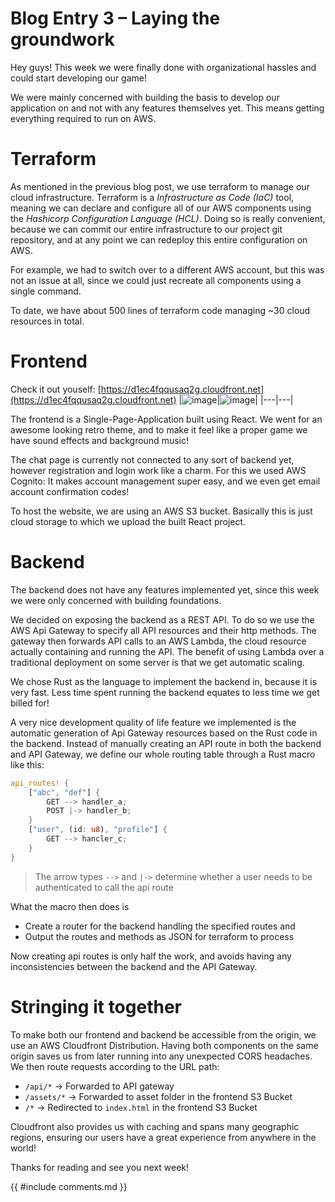 # Blog Entry 3 – Laying the groundwork

Hey guys!
This week we were finally done with organizational hassles and could start developing our game!

We were mainly concerned with building the basis to develop our application on and not with any features themselves yet.
This means getting everything required to run on AWS.

# Terraform
As mentioned in the previous blog post, we use terraform to manage our cloud infrastructure.
Terraform is a *Infrastructure as Code (IaC)* tool, meaning we can declare and configure all of our AWS components
using the *Hashicorp Configuration Language (HCL)*.
Doing so is really convenient, because we can commit our entire infrastructure to our project git repository,
and at any point we can redeploy this entire configuration on AWS.

For example, we had to switch over to a different AWS account, but this was not an issue at all, since we could just recreate all components using a single command.

To date, we have about 500 lines of terraform code managing ~30 cloud resources in total.

# Frontend
Check it out youself: [https://d1ec4fqqusaq2g.cloudfront.net](https://d1ec4fqqusaq2g.cloudfront.net)
|<img alt="image" src="https://github.com/user-attachments/assets/dd80667f-c37c-4965-81b6-af48375ddd9e" />|<img alt="image" src="https://github.com/user-attachments/assets/75bfcce9-b90a-49c0-8e81-68a8a604c22d" />|
|---|---|

The frontend is a Single-Page-Application built using React.
We went for an awesome looking retro theme, and to make it feel like a proper game we have sound effects and background music!

The chat page is currently not connected to any sort of backend yet,
however registration and login work like a charm.
For this we used AWS Cognito: It makes account management super easy, and we even get email account confirmation codes!

To host the website, we are using an AWS S3 bucket. Basically this is just cloud storage to which we upload the built React project.

# Backend
The backend does not have any features implemented yet, since this week we were only concerned with building foundations.

We decided on exposing the backend as a REST API. To do so we use the AWS Api Gateway to specify all API resources and their http methods.
The gateway then forwards API calls to an AWS Lambda, the cloud resource actually containing and running the API.
The benefit of using Lambda over a traditional deployment on some server is that we get automatic scaling.

We chose Rust as the language to implement the backend in, because it is very fast.
Less time spent running the backend equates to less time we get billed for!

A very nice development quality of life feature we implemented is the automatic generation of Api Gateway resources based on the Rust code in the backend.
Instead of manually creating an API route in both the backend and API Gateway, we define our whole routing table through a Rust macro like this:
```rust
api_routes! {
    ["abc", "def"] {
        GET --> handler_a;
        POST |-> handler_b;
    }
    ["user", (id: u8), "profile"] {
        GET --> hancler_c;
    }
}
```
> The arrow types `-->` and `|->` determine whether a user needs to be authenticated to call the api route

What the macro then does is
- Create a router for the backend handling the specified routes and
- Output the routes and methods as JSON for terraform to process

Now creating api routes is only half the work, and avoids having any inconsistencies between the backend and the API Gateway.

# Stringing it together
To make both our frontend and backend be accessible from the origin, we use an AWS Cloudfront Distribution.
Having both components on the same origin saves us from later running into any unexpected CORS headaches.
We then route requests according to the URL path:
- `/api/*` -> Forwarded to API gateway
- `/assets/*` -> Forwarded to asset folder in the frontend S3 Bucket
- `/*` -> Redirected to `index.html` in the frontend S3 Bucket

Cloudfront also provides us with caching and spans many geographic regions, ensuring our users have a great experience from anywhere in the world!

Thanks for reading and see you next week!

{{ #include comments.md }}
